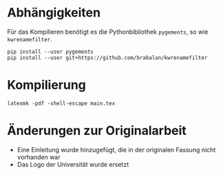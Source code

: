 # Abhängigkeiten

Für das Kompilieren benötigt es die Pythonbibliothek `pygements`, so wie `kwrenamefilter`.

```
pip install --user pygements
pip install --user git+https://github.com/brabalan/kwrenamefilter
```

# Kompilierung

```
latexmk -pdf -shell-escape main.tex
```

# Änderungen zur Originalarbeit

 - Eine Einleitung wurde hinzugefügt, die in der originalen Fassung nicht vorhanden war
 - Das Logo der Universität wurde ersetzt
